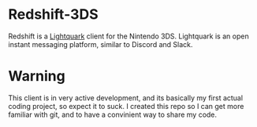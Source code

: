 # Redshift-3DS
Redshift is a [Lightquark](https://lightquark.network) client for the Nintendo 3DS. Lightquark is an open instant messaging platform, similar to Discord and Slack.

# Warning
This client is in very active development, and its basically my first actual coding project, so expect it to suck. I created this repo so I can get more familiar with git, and to have a convinient way to share my code.
